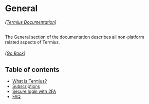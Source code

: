 # General
###### [[Termius Documentation](../README.md)]

The General section of the documentation describes all non-platform related aspects of Termius.

###### [[Go Back](../README.md)]

## Table of contents
- [What is Termius?](what_is_termius.md)
- [Subscriptions](subscriptions.md)
- [Secure login  with 2FA](what_is_2fa.md)
- [FAQ](faq/README.md)

